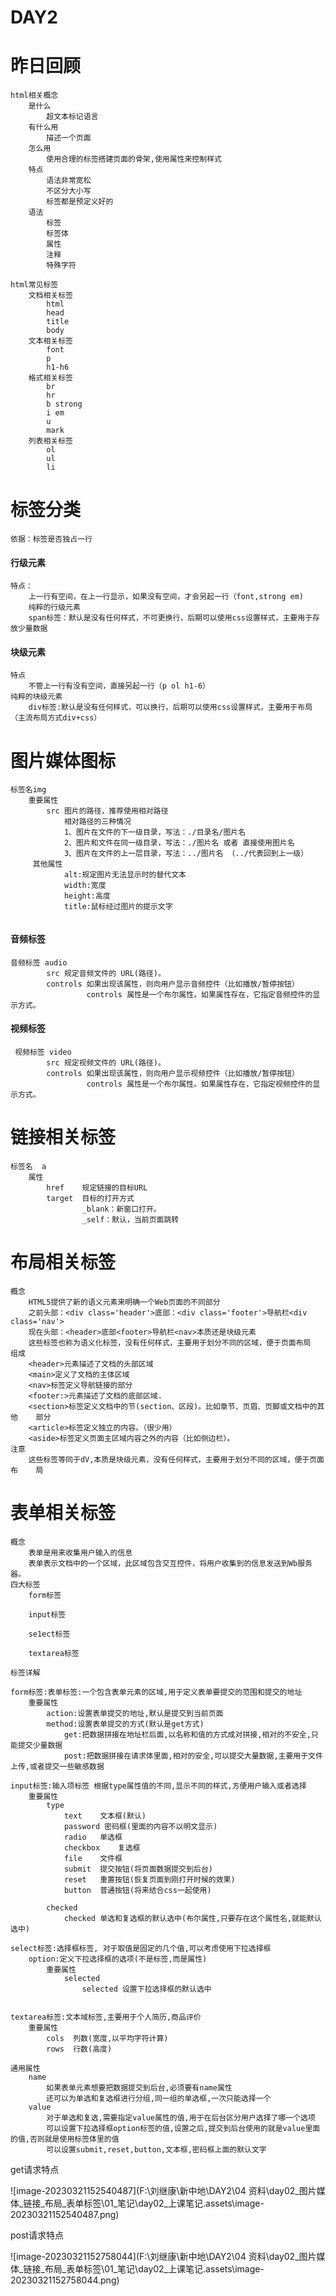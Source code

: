 # DAY2

# 昨日回顾

```
html相关概念
	是什么
		超文本标记语言  
	有什么用
		描述一个页面
	怎么用
		使用合理的标签搭建页面的骨架,使用属性来控制样式
	特点
		语法非常宽松
		不区分大小写
		标签都是预定义好的
	语法
		标签
		标签体
		属性
		注释
		特殊字符
		
html常见标签
	文档相关标签
		html
		head
		title
		body
	文本相关标签
		font
		p
		h1-h6
	格式相关标签
		br
		hr
		b strong
		i em
		u 
		mark
	列表相关标签
		ol
		ul
		li
```



# 标签分类

```
依据：标签是否独占一行
```

#### 行级元素

```
特点：
	上一行有空间，在上一行显示，如果没有空间，才会另起一行（font,strong em)
	纯粹的行级元素
	span标签：默认是没有任何样式，不可更换行，后期可以使用css设置样式，主要用于存放少量数据
```



#### 块级元素

```
特点
	不管上一行有没有空间，直接另起一行（p ol h1-6）
纯粹的块级元素
	div标签:默认是没有任何样式，可以换行，后期可以使用css设置样式，主要用于布局（主流布局方式div+css）
```



# 图片媒体图标

```
标签名img
	重要属性
		src 图片的路径，推荐使用相对路径
			相对路径的三种情况
            1、图片在文件的下一级目录，写法：./目录名/图片名
            2、图片和文件在同一级目录，写法：./图片名 或者 直接使用图片名
            3、图片在文件的上一层目录，写法：../图片名 （../代表回到上一级）
     其他属性
    		alt:规定图片无法显示时的替代文本
            width:宽度
            height:高度
            title:鼠标经过图片的提示文字
     	
```

#### 音频标签

```
音频标签 audio
        src	规定音频文件的 URL(路径)。
        controls 如果出现该属性，则向用户显示音频控件（比如播放/暂停按钮）
                 controls 属性是一个布尔属性。如果属性存在，它指定音频控件的显示方式。
```



#### 视频标签

```
 视频标签 video
        src	规定视频文件的 URL(路径)。
        controls 如果出现该属性，则向用户显示视频控件（比如播放/暂停按钮）
                 controls 属性是一个布尔属性。如果属性存在，它指定视频控件的显示方式。
```



# 链接相关标签

```
标签名  a
	属性
        href 	规定链接的目标URL
        target  目标的打开方式
        		_blank：新窗口打开。
        		_self：默认，当前页面跳转
```



# 布局相关标签

```
概念
	HTML5提供了新的语义元素来明确一个Web页面的不同部分
	之前头部：<div class='header'>底部：<div class='footer'>导航栏<div 		class='nav'>
	现在头部：<header>底部<footer>导航栏<nav>本质还是块级元素
	这些标签也称为语义化标签，没有任何样式，主要用于划分不同的区域，便于页面布局
组成
	<header>元素描述了文档的头部区域
	<main>定义了文档的主体区域
	<nav>标签定义导航链接的部分
	<footer:>元素描述了文档的底部区域.
	<section>标签定义文档中的节(section、区段)。比如章节、页眉、页脚或文档中的其他	部分
	<article>标签定义独立的内容。（很少用）
	<aside>标签定义页面主区域内容之外的内容（比如侧边栏）。
注意
	这些标签等同于dV,本质是块级元素，没有任何样式，主要用于划分不同的区域，便于页面布	  局
```



# 表单相关标签

```
概念
	表单是用来收集用户输入的信息
	表单表示文档中的一个区域，此区域包含交互控件，将用户收集到的信息发送到Wb服务器。
四大标签
	form标签
	
	input标签
	
	se1ect标签
	
	textarea标签
    
标签详解

form标签:表单标签:一个包含表单元素的区域,用于定义表单要提交的范围和提交的地址
	重要属性
		action:设置表单提交的地址,默认是提交到当前页面
		method:设置表单提交的方式(默认是get方式)
			get:把数据拼接在地址栏后面,以名称和值的方式成对拼接,相对的不安全,只能提交少量数据
			post:把数据拼接在请求体里面,相对的安全,可以提交大量数据,主要用于文件上传,或者提交一些敏感数据

input标签:输入项标签 根据type属性值的不同,显示不同的样式,方便用户输入或者选择
	重要属性
		type
			text    文本框(默认)
			password 密码框(里面的内容不以明文显示)
			radio   单选框
			checkbox    复选框
			file    文件框
			submit  提交按钮(将页面数据提交到后台)
			reset   重置按钮(恢复页面到刚打开时候的效果)
			button  普通按钮(将来结合css一起使用)

		checked
			checked 单选和复选框的默认选中(布尔属性,只要存在这个属性名,就能默认选中)

select标签:选择框标签, 对于取值是固定的几个值,可以考虑使用下拉选择框
	option:定义下拉选择框的选项(不是标签,而是属性)
		重要属性
			selected
				selected 设置下拉选择框的默认选中


textarea标签:文本域标签,主要用于个人简历,商品评价
	重要属性
		cols  列数(宽度,以平均字符计算) 
		rows  行数(高度) 

通用属性
	name
		如果表单元素想要把数据提交到后台,必须要有name属性
		还可以为单选和复选框进行分组,同一组的单选框,一次只能选择一个
	value
		对于单选和复选,需要指定value属性的值,用于在后台区分用户选择了哪一个选项
		可以设置下拉选择框option标签的值,设置之后,提交到后台使用的就是value里面的值,否则就是使用标签体里的值
		可以设置submit,reset,button,文本框,密码框上面的默认文字	
```

get请求特点

![image-20230321152540487](F:\刘继康\新中地\DAY2\04 资料\day02_图片媒体_链接_布局_表单标签\01_笔记\day02_上课笔记.assets\image-20230321152540487.png)

post请求特点

![image-20230321152758044](F:\刘继康\新中地\DAY2\04 资料\day02_图片媒体_链接_布局_表单标签\01_笔记\day02_上课笔记.assets\image-20230321152758044.png)
